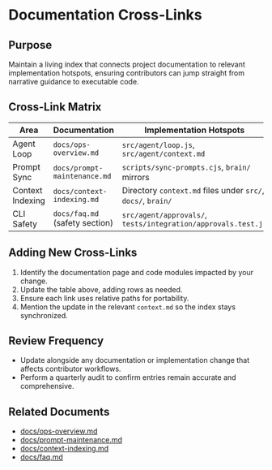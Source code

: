 # Documentation Cross-Links

## Purpose
Maintain a living index that connects project documentation to relevant implementation hotspots, ensuring contributors can jump straight from narrative guidance to executable code.

## Cross-Link Matrix
| Area | Documentation | Implementation Hotspots |
| --- | --- | --- |
| Agent Loop | `docs/ops-overview.md` | `src/agent/loop.js`, `src/agent/context.md` |
| Prompt Sync | `docs/prompt-maintenance.md` | `scripts/sync-prompts.cjs`, `brain/` mirrors |
| Context Indexing | `docs/context-indexing.md` | Directory `context.md` files under `src/`, `docs/`, `brain/` |
| CLI Safety | `docs/faq.md` (safety section) | `src/agent/approvals/`, `tests/integration/approvals.test.js` |

## Adding New Cross-Links
1. Identify the documentation page and code modules impacted by your change.
2. Update the table above, adding rows as needed.
3. Ensure each link uses relative paths for portability.
4. Mention the update in the relevant `context.md` so the index stays synchronized.

## Review Frequency
- Update alongside any documentation or implementation change that affects contributor workflows.
- Perform a quarterly audit to confirm entries remain accurate and comprehensive.

## Related Documents
- [docs/ops-overview.md](./ops-overview.md)
- [docs/prompt-maintenance.md](./prompt-maintenance.md)
- [docs/context-indexing.md](./context-indexing.md)
- [docs/faq.md](./faq.md)
